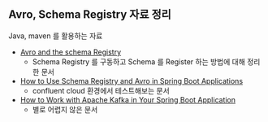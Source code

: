 ## Avro, Schema Registry 자료 정리

Java, maven 를 활용하는 자료

- [Avro and the schema Registry](https://aseigneurin.github.io/2018/08/02/kafka-tutorial-4-avro-and-schema-registry.html)
  - Schema Registry 를 구동하고 Schema 를 Register 하는 방법에 대해 정리한 문서
- [How to Use Schema Registry and Avro in Spring Boot Applications](https://www.confluent.io/blog/schema-registry-avro-in-spring-boot-application-tutorial/)
  - confluent cloud 환경에서 테스트해보는 문서
- [How to Work with Apache Kafka in Your Spring Boot Application](https://www.confluent.io/blog/apache-kafka-spring-boot-application/)
  - 별로 어렵지 않은 문서









